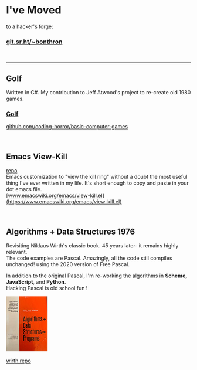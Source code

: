 # I've Moved
to a hacker's forge:

### [git.sr.ht/~bonthron](https://git.sr.ht/~bonthron) ###

<br>

---

## Golf 
Written in C#. My contribution to Jeff Atwood's project to re-create old 1980 games.   
### [Golf](https://github.com/coding-horror/basic-computer-games/blob/main/39_Golf/csharp/Program.cs)  
[github.com/coding-horror/basic-computer-games](https://github.com/coding-horror/basic-computer-games)  

<br>

## Emacs View-Kill
[repo](https://github.com/bonthron/view-kill)   \
Emacs customization to "view the kill ring" without a doubt the most useful thing I've ever written in my life. It's short enough to copy and paste in your dot emacs file.   \
[www.emacswiki.org/emacs/view-kill.el](https://www.emacswiki.org/emacs/view-kill.el)


<br>


## Algorithms + Data Structures 1976

Revisiting Niklaus Wirth's classic book. 45 years later- it remains highly relevant. \
The code examples are Pascal. Amazingly, all the code still compiles unchanged! using the 2020 version of Free Pascal.

In addition to the original Pascal, I'm re-working the algorithms in **Scheme, JavaScript**, and **Python**. \
Hacking Pascal is old school fun !

![cover](wirth1.jpg?raw=true)

[wirth repo](https://github.com/bonthron/wirth1976)


<br>

